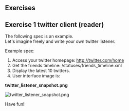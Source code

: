 Exercises
----------

Exercise 1 twitter client (reader)
------------------------------------

The following spec is an example. <br>
Let's imagine freely and write your own twitter listener.  <br>

Example spec: <br>
1. Access your twitter homepage: http://twitter.com/home
2. Get the friends timeline: /statuses/friends_timeline.xml
3. Display the latest 10 twitters.
4. User interface image is:


**twitter\_listener\_snapshot.png**

![twitter\_listener\_snapshot.png](http://www.rin-shun.com/rubylearning/shoes/shoes_tutorial_html/images/twitter_listener_snapshot.png) <!-- patch -->

Have fun!
